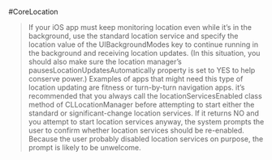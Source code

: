 #CoreLocation

> If your iOS app must keep monitoring location even while it’s in the background, use the standard location service and specify the location value of the UIBackgroundModes key to continue running in the background and receiving location updates. (In this situation, you should also make sure the location manager’s pausesLocationUpdatesAutomatically property is set to YES to help conserve power.) Examples of apps that might need this type of location updating are fitness or turn-by-turn navigation apps.
> it’s recommended that you always call the locationServicesEnabled class method of CLLocationManager before attempting to start either the standard or significant-change location services. If it returns NO and you attempt to start location services anyway, the system prompts the user to confirm whether location services should be re-enabled. Because the user probably disabled location services on purpose, the prompt is likely to be unwelcome.

